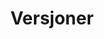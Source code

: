 ---
title: Versjoner
linktitle: altinn-studio
description: 
toc: true
weight: 1
aliases:

cascade:
  params:
    diataxis: 
---